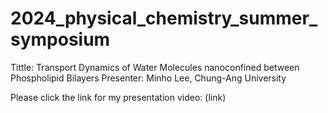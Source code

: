 # 2024_physical_chemistry_summer_symposium


Tittle: Transport Dynamics of Water Molecules nanoconfined between Phospholipid Bilayers
Presenter: Minho Lee, Chung-Ang University

Please click the link for my presentation video: (link)
